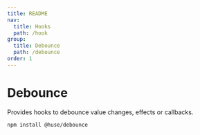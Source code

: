 ```yaml
---
title: README
nav:
  title: Hooks
  path: /hook
group:
  title: Debounce
  path: /debounce
order: 1
---
```


# Debounce

Provides hooks to debounce value changes, effects or callbacks.

```shell
npm install @huse/debounce
```